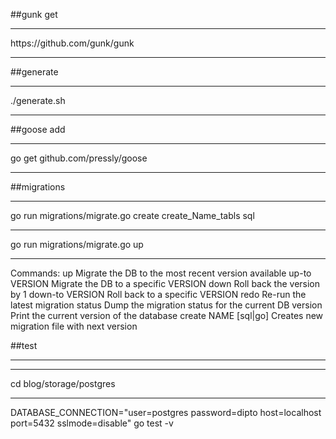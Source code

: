##gunk get
<hr/>
https://github.com/gunk/gunk
<hr/>
##generate
<hr/>
./generate.sh
<hr/>
##goose add
<hr/>
go get github.com/pressly/goose
<hr/>

##migrations
<hr/>
go run migrations/migrate.go create create_Name_tabls sql
<hr/>
go run migrations/migrate.go up
<hr/>
Commands:
    up                   Migrate the DB to the most recent version available
    up-to VERSION        Migrate the DB to a specific VERSION
    down                 Roll back the version by 1
    down-to VERSION      Roll back to a specific VERSION
    redo                 Re-run the latest migration
    status               Dump the migration status for the current DB
    version              Print the current version of the database
    create NAME [sql|go] Creates new migration file with next version


##test
<hr/>
<hr/>
cd blog/storage/postgres
<hr/>
DATABASE_CONNECTION="user=postgres password=dipto host=localhost port=5432 sslmode=disable" go test -v
